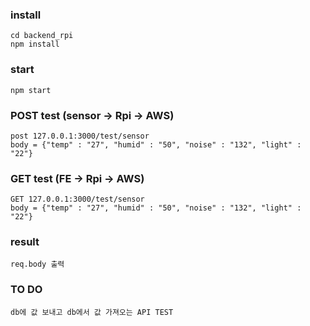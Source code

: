 ### install
    cd backend_rpi
    npm install

### start
    npm start

### POST test (sensor -> Rpi -> AWS)
    post 127.0.0.1:3000/test/sensor
    body = {"temp" : "27", "humid" : "50", "noise" : "132", "light" : "22"}

### GET test (FE -> Rpi -> AWS)
    GET 127.0.0.1:3000/test/sensor
    body = {"temp" : "27", "humid" : "50", "noise" : "132", "light" : "22"}

### result
    req.body 출력

### TO DO
    db에 값 보내고 db에서 값 가져오는 API TEST
